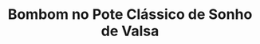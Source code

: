 ---
title: Bombom no Pote Clássico de Sonho de Valsa
description: 
category: Bombons
subcategory: Pote
flavor: Sonho de Valsa
price: 16
---